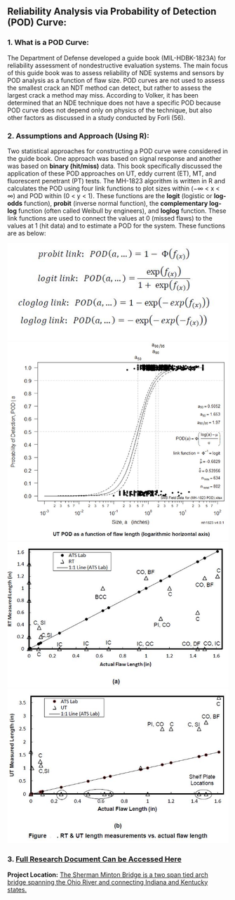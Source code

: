 ## Reliability Analysis via Probability of Detection (POD) Curve:

### 1. What is a POD Curve:

The Department of Defense developed a guide book (MIL-HDBK-1823A) for reliability assessment of nondestructive evaluation systems. The main focus of this guide book was to assess reliability of NDE systems and sensors by POD analysis as a function of flaw size. POD curves are not used to assess the smallest crack an NDT method can detect, but rather to assess the largest crack a method may miss. According to Volker, it has been determined that an NDE technique does not have a specific POD because POD curve does not depend only on physics of the technique, but also other factors as discussed in a study conducted by Forli (56).


### 2. Assumptions and Approach (Using R):

Two statistical approaches for constructing a POD curve were considered in the guide book. One approach was based on signal response and another was based on **binary (hit/miss)** data. This book specifically discussed the application of these POD approaches on UT, eddy current (ET), MT, and fluorescent penetrant (PT) tests.
The MH-1823 algorithm is written in R and calculates the POD using four link functions to plot sizes within (−∞ < x < ∞) and POD within (0 < y < 1). These functions are the **logit** (logistic or **log-odds** function), **probit** (inverse normal function), the **complementary log-log** function (often called Weibull by engineers), and **loglog** function. These link functions are used to connect the values at 0 (missed flaws) to the values at 1 (hit data) and to estimate a POD for the system. These functions are as below:


<img src="images/loglog.JPG?raw=true"/>


<img src="images/utpod.JPG?raw=true"/>


<img src="images/RT.JPG?raw=true"/>


<img src="images/RT-UT.JPG?raw=true"/>


### 3. [Full Research Document Can be Accessed Here](/pdf/research.pdf)


**Project Location:** [The Sherman Minton Bridge is a two span tied arch bridge spanning the Ohio River and connecting Indiana and Kentucky states.](https://www.google.com/maps/place/Sherman+Minton+Bridge/@38.2787315,-85.8244487,17z/data=!3m1!4b1!4m5!3m4!1s0x88696cf146f65fed:0xec17b638d8fc4378!8m2!3d38.2787315!4d-85.82226) 
